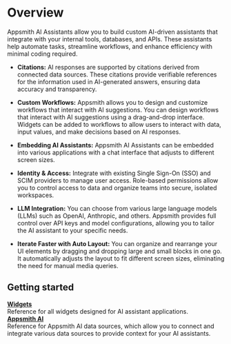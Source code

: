
# Overview

Appsmith AI Assistants allow you to build custom AI-driven assistants that integrate with your internal tools, databases, and APIs. These assistants help automate tasks, streamline workflows, and enhance efficiency with minimal coding required.


- **Citations:** AI responses are supported by citations derived from connected data sources. These citations provide verifiable references for the information used in AI-generated answers, ensuring data accuracy and transparency.

- **Custom Workflows:** Appsmith allows you to design and customize workflows that interact with AI suggestions. You can design workflows that interact with AI suggestions using a drag-and-drop interface. Widgets can be added to workflows to allow users to interact with data, input values, and make decisions based on AI responses.

- **Embedding AI Assistants:** Appsmith AI Assistants can be embedded into various applications with a chat interface that adjusts to different screen sizes. 

- **Identity & Access:** Integrate with existing Single Sign-On (SSO) and SCIM providers to manage user access. Role-based permissions allow you to control access to data and organize teams into secure, isolated workspaces.

- **LLM Integration:** You can choose from various large language models (LLMs) such as OpenAI, Anthropic, and others. Appsmith provides full control over API keys and model configurations, allowing you to tailor the AI assistant to your specific needs.

- **Iterate Faster with Auto Layout:**  You can organize and rearrange your UI elements by dragging and dropping large and small blocks in one go. It automatically adjusts the layout to fit different screen sizes, eliminating the need for manual media queries.

## Getting started 

<div className="containerGridSampleApp">

   <div className="containerColumnSampleApp columnGrid column-two">
   <div className="containerCol">
      </div>
      <b><a href="/packages/tutorial/query-module">Widgets</a></b>
      <div className="containerDescription"> Reference for all widgets designed for AI assistant applications.</div>
   </div>
   <div className="containerColumnSampleApp columnGrid column-two">
   <div className="containerCol">
      </div>
      <b><a href="/packages/tutorial/query-module">Appsmith AI</a></b>
      <div className="containerDescription"> Reference for Appsmith AI data sources, which allow you to connect and integrate various data sources to provide context for your AI assistants.</div>
   </div>
  
</div>

